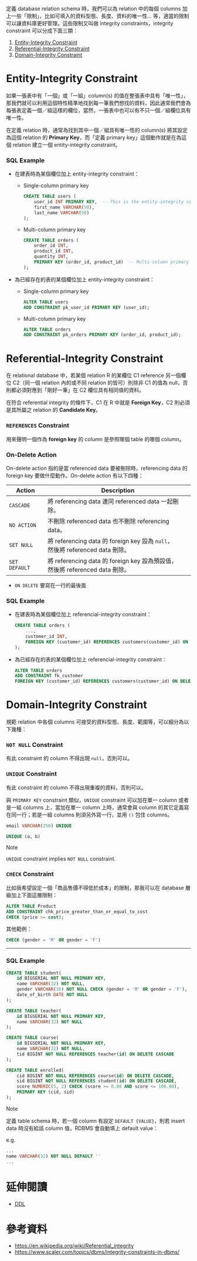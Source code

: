 定義 database relation schema 時，我們可以為 relation 中的每個 columns 加上一些「限制」，比如可填入的資料型態、長度、資料的唯一性... 等，適當的限制可以讓資料庫更好管理。這些限制又叫做 integrity constraints，integrity constraint 可以分成下面三類：

1. [Entity-Integrity Constraint](<#Entity-Integrity Constraint>)
2. [Referential-Integrity Constraint](<#Referential-Integrity Constraint>)
3. [Domain-Integrity Constraint](<#Domain-Integrity Constraint>)

# Entity-Integrity Constraint

如果一張表中有「一個」或「一組」column(s) 的值在整張表中具有「唯一性」，那我們就可以利用這個特性精準地找到每一筆我們想找的資料，因此通常我們會為每張表定義一個／組這樣的欄位，當然，一張表中也可以有不只一個／組欄位具有唯一性。

在定義 relation 時，通常為找到其中一個／組具有唯一性的 column(s) 將其設定為這個 relation 的 **Primary Key**，而「定義 primary key」這個動作就是在為這個 relation 建立一個 entity-integrity constraint。

### SQL Example

- 在建表時為某個欄位加上 entity-integrity constraint：
    - Single-column primary key

        ```SQL
        CREATE TABLE users (
            user_id INT PRIMARY KEY,  -- This is the entity-integrity constraint
            first_name VARCHAR(50),
            last_name VARCHAR(50)
        );
        ```

    - Multi-column primary key

        ```SQL
        CREATE TABLE orders (
            order_id INT,
            product_id INT,
            quantity INT,
            PRIMARY KEY (order_id, product_id)  -- Multi-column primary key
        );
        ```

- 為已經存在的表的某個欄位加上 entity-integrity constraint：
    - Single-column primary key

        ```SQL
        ALTER TABLE users
        ADD CONSTRAINT pk_user_id PRIMARY KEY (user_id);
        ```

    - Multi-column primary key

        ```SQL
        ALTER TABLE orders
        ADD CONSTRAINT pk_orders PRIMARY KEY (order_id, product_id);
        ```

# Referential-Integrity Constraint

在 relational database 中，若某個 relation R 的某欄位 C1 reference 另一個欄位 C2（同一個 relation 內的或不同 relation 的皆可）則除非 C1 的值為 null，否則都必須對應到「剛好一筆」在 C2 欄位具有相同值的資料。

在符合 referential integrity 的條件下，C1 在 R 中就是 **Foreign Key**，C2 則必須是其所屬之 relation 的 **Candidate Key**。

### `REFERENCES` Constraint

用來聲明一個作為 **foreign key** 的 column 是參照哪個 table 的哪個 column。

### On-Delete Action

On-delete action 指的是當 referenced data 要被刪除時，referencing data 的 foreign key 要做什麼動作。On-delete action 有以下四種：

|Action|Description|
|---|---|
|`CASCADE`|將 referencing data 連同 referenced data 一起刪除。|
|`NO ACTION`|不刪除 referenced data 也不刪除 referencing data。|
|`SET NULL`|將 referencing data 的 foreign key 設為 `null`，</br>然後將 referenced data 刪除。|
|`SET DEFAULT`|將 referencing data 的 foreign key 設為預設值，</br>然後將 referenced data 刪除。|

- `ON DELETE` 要寫在一行的最後面

### SQL Example

- 在建表時為某個欄位加上 referencial-integrity constraint：

    ```SQL
    CREATE TABLE orders (
        ...,
        customer_id INT,
        FOREIGN KEY (customer_id) REFERENCES customers(customer_id) ON DELETE CASCADE
    );
    ```

- 為已經存在的表的某個欄位加上 referencial-integrity constraint：

    ```SQL
    ALTER TABLE orders
    ADD CONSTRAINT fk_customer
    FOREIGN KEY (customer_id) REFERENCES customers(customer_id) ON DELETE CASCADE;
    ```

# Domain-Integrity Constraint

規範 relation 中各個 columns 可接受的資料型態、長度、範圍等，可以細分為以下幾種：

### `NOT NULL` Constraint

有此 constraint 的 column 不得出現 `null`，否則可以。

### `UNIQUE` Constraint

有此 constraint 的 column 不得出現重複的資料，否則可以。

與 `PRIMARY KEY` constraint 類似，`UNIQUE` constraint 可以加在單一 column 或者是一組 columns 上，當加在單一 column 上時，通常會與 column 的其它定義寫在同一行；若是一組 columns 則須另外寫一行，並用 `()` 包住 columns。

```SQL
email VARCHAR(256) UNIQUE

UNIQUE (a, b)
```

>[!Note]
>`UNIQUE` constraint implies `NOT NULL` constraint.

### `CHECK` Constraint

比如我希望設定一個「商品售價不得低於成本」的限制，那我可以在 database 層級加上下面這層限制：

```SQL
ALTER TABLE Product
ADD CONSTRAINT chk_price_greater_than_or_equal_to_cost
CHECK (price >= cost);
```

其他範例：

```SQL
CHECK (gender = 'M' OR gender = 'F')
```

---

### SQL Example

```SQL
CREATE TABLE student(
    id BIGSERIAL NOT NULL PRIMARY KEY,
    name VARCHAR(32) NOT NULL,
    gender VARCHAR(16) NOT NULL CHECK (gender = 'M' OR gender = 'F'),
    date_of_birth DATE NOT NULL
);

CREATE TABLE teacher(
    id BIGSERIAL NOT NULL PRIMARY KEY,
    name VARCHAR(32) NOT NULL
);

CREATE TABLE course(
    id BIGSERIAL NOT NULL PRIMARY KEY,
    name VARCHAR(32) NOT NULL,
    tid BIGINT NOT NULL REFERENCES teacher(id) ON DELETE CASCADE
);

CREATE TABLE enrolled(
    cid BIGINT NOT NULL REFERENCES course(id) ON DELETE CASCADE,
    sid BIGINT NOT NULL REFERENCES student(id) ON DELETE CASCADE,
    score NUMERIC(5, 2) CHECK (score >= 0.00 AND score <= 100.00),
    PRIMARY KEY (cid, sid)
);
```

>[!Note]
>定義 table schema 時，若一個 column 有設定 `DEFAULT {VALUE}`，則若 insert data 時沒有給該 column 值，RDBMS 會自動填上 default value：
>
>e.g.
>
>```SQL
>...
>name VARCHAR(32) NOT NULL DEFAULT ''
>...
>```

# 延伸閱讀

- [DDL](</Database/SQL/DDL.draft.md>)

# 參考資料

- <https://en.wikipedia.org/wiki/Referential_integrity>
- <https://www.scaler.com/topics/dbms/integrity-constraints-in-dbms/>
